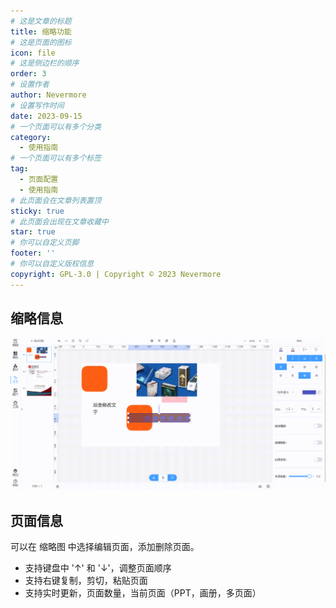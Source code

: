 ```yaml
---
# 这是文章的标题
title: 缩略功能
# 这是页面的图标
icon: file
# 这是侧边栏的顺序
order: 3
# 设置作者
author: Nevermore
# 设置写作时间
date: 2023-09-15
# 一个页面可以有多个分类
category:
  - 使用指南
# 一个页面可以有多个标签
tag:
  - 页面配置
  - 使用指南
# 此页面会在文章列表置顶
sticky: true
# 此页面会出现在文章收藏中
star: true
# 你可以自定义页脚
footer: ''
# 你可以自定义版权信息
copyright: GPL-3.0 | Copyright © 2023 Nevermore
---
```


## 缩略信息

![缩略演示](/assets/gif/thumbs.gif)

## 页面信息

可以在 缩略图 中选择编辑页面，添加删除页面。

- 支持键盘中 '↑' 和 '↓'，调整页面顺序
- 支持右键复制，剪切，粘贴页面
- 支持实时更新，页面数量，当前页面（PPT，画册，多页面）
